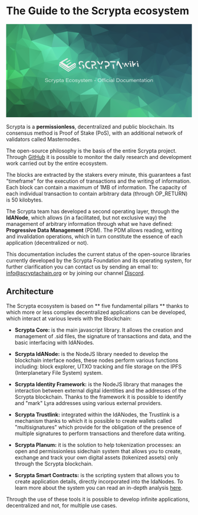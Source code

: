 # The Guide to the Scrypta ecosystem

![banner](/assets/other/scrypta-banner.png)

Scrypta is a **permissionless**, decentralized and public blockchain. Its consensus method is Proof of Stake (PoS), with an additional network of validators called Masternodes.

The open-source philosophy is the basis of the entire Scrypta project. Through [GitHub](https://github.com/scryptachain) it is possible to monitor the daily research and development work carried out by the entire ecosystem.

The blocks are extracted by the stakers every minute, this guarantees a fast "timeframe" for the execution of transactions and the writing of information. Each block can contain a maximum of 1MB of information. The capacity of each individual transaction to contain arbitrary data (through OP_RETURN) is 50 kilobytes.

The Scrypta team has developed a second operating layer, through the **IdANode**, which allows (in a facilitated, but not exclusive way) the management of arbitrary information through what we have defined: **Progressive Data Management** (PDM). The PDM allows reading, writing and invalidation operations, which in turn constitute the essence of each application (decentralized or not).

This documentation includes the current status of the open-source libraries currently developed by the Scrypta Foundation and its operating system, for further clarification you can contact us by sending an email to: info@scryptachain.org or by joining our channel [Discord](https://discord.me/scryptachain).

## Architecture

The Scrypta ecosystem is based on ** five fundamental pillars ** thanks to which more or less complex decentralized applications can be developed, which interact at various levels with the Blockchain:
-   **Scrypta Core:** is the main javascript library. It allows the creation and management of .sid files, the signature of transactions and data, and the basic interfacing with IdANodes.
    
-   **Scrypta IdANode:** is the NodeJS library needed to develop the blockchain interface nodes, these nodes perform various functions including: block explorer, UTXO tracking and file storage on the IPFS (Interplanetary File System) system.
    
-   **Scrypta Identity Framework:** is the NodeJS library that manages the interaction between external digital identities and the addresses of the Scrypta blockchain. Thanks to the framework it is possible to identify and "mark" Lyra addresses using various external providers.
    
-   **Scrypta Trustlink:** integrated within the IdANodes, the Trustlink is a mechanism thanks to which it is possible to create wallets called "multisignatures" which provide for the obligation of the presence of multiple signatures to perform transactions and therefore data writing.

-   **Scrypta Planum:** it is the solution to help tokenization processes: an open and permissionless sidechain system that allows you to create, exchange and track your own digital assets (tokenized assets) only through the Scrypta blockchain.

-   **Scrypta Smart Contracts:** is the scripting system that allows you to create application details, directly incorporated into the IdaNodes. To learn more about the system you can read an in-depth analysis [here](https://it.scrypta.wiki/idanode/smart-contracts.html).


Through the use of these tools it is possible to develop infinite applications, decentralized and not, for multiple use cases.